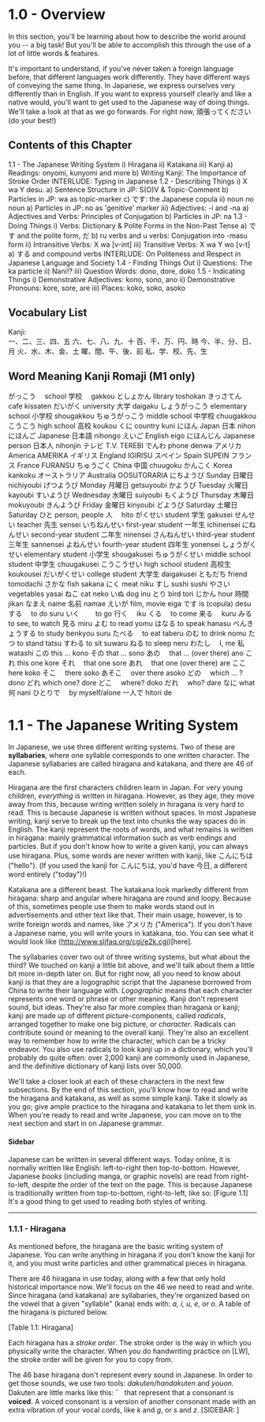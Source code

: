 # 1.0 - Overview #

In this section, you'll be learning about how to describe the world around you -- a big task! But you'll be able to accomplish this through the use of a lot of little words & features. 

It's important to understand, if you've never taken a foreign language before, that different languages work differently. They have different ways of conveying the same thing. In Japanese, we express ourselves very differently than in English. If you want to express yourself clearly and like a native would, you'll want to get used to the Japanese way of doing things. We'll take a look at that as we go forwards. For right now, 頑張ってください (do your best!)

## Contents of this Chapter ##

1.1 - The Japanese Writing System
	  i) Hiragana
	 ii) Katakana
	iii) Kanji
		a) Readings: onyomi, kunyomi and more
		b) Writing Kanji: The Importance of Stroke Order
	INTERLUDE: Typing in Japanese
1.2 - Describing Things
	  i) X wa Y desu.
	  	a) Sentence Structure in JP: S(O)V & Topic-Comment
	  	b) Particles in JP: wa as topic-marker
	  	c) です: the Japanese copula
	 ii) noun no noun
	 	a) Particles in JP: no as 'genitive' marker
	iii) Adjectives: -i and -na
		a) Adjectives and Verbs: Principles of Conjugation
		b) Particles in JP: na
1.3 - Doing Things
 	  i) Verbs: Dictionary & Polite Forms in the Non-Past Tense
 	  	a) です and the polite form, だ
 	  	b) ru verbs and u verbs: Conjugation into -masu form
	 ii) Intransitive Verbs: X wa [v-int]
	iii) Transitive Verbs: X wa Y wo [v-t]
		a) する and compound verbs 
	INTERLUDE: On Politeness and Respect in Japanese Language and Society
1.4 - Finding Things Out
	  i) Questions: The ka particle
	 ii) Nani!?
	iii) Question Words: dono, dore, doko
1.5 - Indicating Things
	  i) Demonstrative Adjectives: kono, sono, ano
	 ii) Demonstrative Pronouns: kore, sore, are
	iii) Places: koko, soko, asoko

## Vocabulary List ##

Kanji:		
	一、二、三、四、五
	六、七、八、九、十
	百、千、万、円、時
	今、半、分、日、月
	火、水、木、金、土
	曜、間、午、後、前
	私、学、校、先、生

Word 		Meaning 				Kanji 		Romaji (M1 only)
-----------------------------------------------------------------
がっこう　		school					学校　		gakkou
としょかん		library								toshokan
きっさてん 		cafe								kissaten
だいがく		university				大学			daigaku
しょうがっこう 	elementary school		小学校		shougakkou
ちゅうがっこう		middle school			中学校		chuugakkou
こうこう		high school				高校			koukou
くに			country								kuni
にほん			Japan 					日本			nihon
にほんご		Japanese				日本語		nihongo
えいご			English								eigo
にほんじん		Japanese person			日本人		nihonjin
テレビ			T.V.								TEREBI
でんわ		phone								denwa
アメリカ		America								AMERIKA
イギリス		England								IGIRISU
スペイン		Spain								SUPEIN
フランス		France								FURANSU
ちゅうごく		China					中国			chuugoku
かんこく		Korea								kankoku
オーストラリア	Australia							OOSUTORARIA
にちようび		Sunday					日曜日		nichiyoubi
げつようび		Monday					月曜日		getsuyoubi
かようび		Tuesday					火曜日		kayoubi
すいようび		Wednesday				水曜日		suiyoubi
もくようび		Thursday				木曜日		mokuyoubi
きんようび		Friday					金曜日		kinyoubi
どようび		Saturday				土曜日		Saturday
ひと			person, people			人　			hito
がくせい		student					学生			gakusei
せんせい		teacher					先生			sensei
いちねんせい		first-year student		一年生		ichinensei
にねんせい		second-year student		二年生		ninensei
さんねんせい		third-year student		三年生		sannensei
よねんせい		fourth-year student		四年生		yonensei
しょうがくせい		elementary student		小学生		shougakusei
ちゅうがくせい	middle school student	中学生		chuugakusei
こうこうせい		high school student		高校生		koukousei
だいがくせい		college student			大学生		daigakusei
ともだち		friend								tomodachi
さかな			fish								sakana
にく			meat								niku
すし			sushi								sushi
やさい			vegetables							yasai
ねこ			cat 								neko
いぬ			dog 								inu
とり			bird								tori
じかん			hour					時間			jikan
なまえ			name					名前			namae
えいが			film, movie							eiga
です			is (copula)							desu
する　			to do 								suru
いく　　		to go 					行く　			iku
くる　			to come  				来る　			kuru
みる　			to see, to watch		見る			miru
よむ			to read 							yomu
はなる			to speak							hanasu
べんきょうする 	to study 							benkyou suru
たべる　		to eat								taberu
のむ			to drink							nomu
たつ			to stand							tatsu
すわる			to sit								suwaru
ねる			to sleep							neru
わたし　		I, me 					私			watashi
この			this ... 							kono
その			that ...							sono
あの　			that ... (over there)				ano
これ 			this one							kore
それ　			that one							sore
あれ　			that one (over there)				are
ここ　			here								koko
そこ　			there 								soko
あそこ　		over there							asoko
どの　			which ... ?							dono
どれ			which one?							dore
どこ　			where?								doko
だれ　			who?								dare
なに			what					何			nani
ひとりで　		by myself/alone			一人で		hitori de



# 1.1 - The Japanese Writing System #

In Japanese, we use three different writing systems. Two of these are **syllabaries**, where one syllable corresponds to one written character. The Japanese syllabaries are called hiragana and katakana, and there are 46 of each.

Hiragana are the first characters children learn in Japan. For very young children, *everything* is written in hiragana. However, as they age, they move away from this, because writing written solely in hiragana is very hard to read. This is because Japanese is written without spaces. In most Japanese writing, kanji serve to break up the text into chunks the way spaces do in English. The kanji represent the roots of words, and what remains is written in hiragana: mainly grammatical information such as verb endings and particles. But if you don't know how to write a given kanji, you can always use hiragana. Plus, some words are never written with kanji, like こんにちは ("hello"). (If you used the kanji for こんにちは, you'd have 今日, a different word entirely ("today")!)

Katakana are a different beast. The katakana look markedly different from hiragana: sharp and angular where hiragana are round and loopy. Because of this, sometimes people use them to make words stand out in advertisements and other text like that. Their main usage, however, is to write foreign words and names, like アメリカ ("America"). If you don't have a Japanese name, you will write yours in katakana, too. You can see what it would look like (http://www.sljfaq.org/cgi/e2k.cgi)[here].

The syllabaries cover two out of three writing systems, but what about the third? We touched on kanji a little bit above, and we'll talk about them a little bit more in-depth later on. But for right now, all you need to know about kanji is that they are a logographic script that the Japanese borrowed from China to write their language with. *Logographic* means that each character represents one word or phrase or other meaning. Kanji don't represent sound, but ideas. They're also far more complex than hiragana or kanji; kanji are made up of different picture-components, called *radicals*, arranged together to make one big picture, or *character*. Radicals can contribute sound or meaning to the overall kanji. They're also an excellent way to remember how to write the character, which can be a tricky endeavor. You also use radicals to look kanji up in a dictionary, which you'll probably do quite often: over 2,000 kanji are commonly used in Japanese, and the definitive dictionary of kanji lists over 50,000.

We'll take a closer look at each of these characters in the next few subsections. By the end of this section, you'll know how to read and write the hiragana and katakana, as well as some simple kanji. Take it slowly as you go; give ample practice to the hiragana and katakana to let them sink in. When you're ready to read and write Japanese, you can move on to the next section and start in on Japanese grammar.

#### Sidebar ####
Japanese can be written in several different ways. Today online, it is normally written like English: left-to-right then top-to-bottom. However, Japanese *books* (including manga, or graphic novels) are read from right-to-left, despite the order of the text on the page. This is because Japanese is traditionally written from top-to-bottom, right-to-left, like so: [Figure 1.1] It's a good thing to get used to reading both styles of writing.

---

### 1.1.1 - Hiragana ###

As mentioned before, the hiragana are the basic writing system of Japanese. You can write anything in hiragana if you don't know the kanji for it, and you must write particles and other grammatical pieces in hiragana.

There are 46 hiragana in use today, along with a few that only hold historical importance now. We'll focus on the 46 we need to read and write. Since hiragana (and katakana) are syllabaries, they're organized based on the vowel that a given "syllable" (kana) ends with: *a, i, u, e,* or *o*. A table of the hiragana is pictured below.

[Table 1.1: Hiragana]

Each hiragana has a *stroke order*. The stroke order is the way in which you physically write the character. When you do handwriting practice on [LW], the stroke order will be given for you to copy from.

The 46 base hiragana don't represent every sound in Japanese. In order to get those sounds, we use two tools: *dakuten/handakuten* and *youon*. Dakuten are little marks like this: ゛ that represent that a consonant is **voiced**. A voiced consonant is a version of another consonant made with an extra vibration of your vocal cords, like *k* and *g*, or *s* and *z*. [SIDEBAR: ]